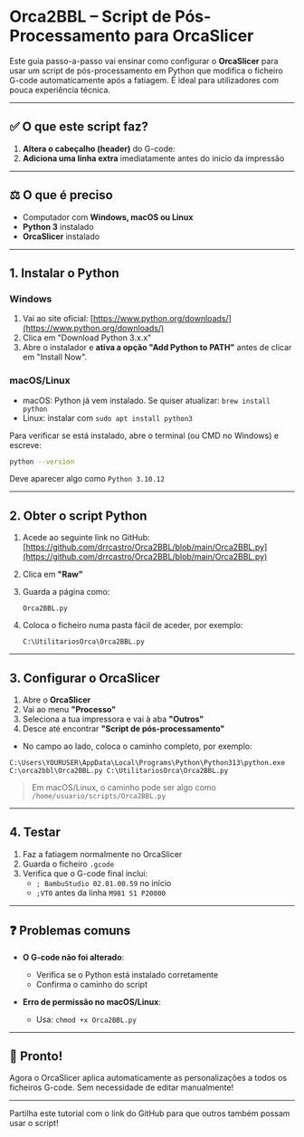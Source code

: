 # Orca2BBL – Script de Pós-Processamento para OrcaSlicer

Este guia passo-a-passo vai ensinar como configurar o **OrcaSlicer** para usar um script de pós-processamento em Python que modifica o ficheiro G-code automaticamente após a fatiagem. É ideal para utilizadores com pouca experiência técnica.

---

## ✅ O que este script faz?

1. **Altera o cabeçalho (header)** do G-code:
2. **Adiciona uma linha extra** imediatamente antes do inicio da impressão

---

## ⚖️ O que é preciso

- Computador com **Windows, macOS ou Linux**
- **Python 3** instalado
- **OrcaSlicer** instalado

---

## 1. Instalar o Python

### Windows
1. Vai ao site oficial: [https://www.python.org/downloads/](https://www.python.org/downloads/)
2. Clica em "Download Python 3.x.x"
3. Abre o instalador e **ativa a opção "Add Python to PATH"** antes de clicar em "Install Now".

### macOS/Linux
- macOS: Python já vem instalado. Se quiser atualizar: `brew install python`
- Linux: instalar com `sudo apt install python3`

Para verificar se está instalado, abre o terminal (ou CMD no Windows) e escreve:
```bash
python --version
```
Deve aparecer algo como `Python 3.10.12`

---

## 2. Obter o script Python

1. Acede ao seguinte link no GitHub:
   [https://github.com/drrcastro/Orca2BBL/blob/main/Orca2BBL.py](https://github.com/drrcastro/Orca2BBL/blob/main/Orca2BBL.py)

2. Clica em **"Raw"**
3. Guarda a página como:
   ```
   Orca2BBL.py
   ```
4. Coloca o ficheiro numa pasta fácil de aceder, por exemplo:
   ```
   C:\UtilitariosOrca\Orca2BBL.py
   ```

---

## 3. Configurar o OrcaSlicer

1. Abre o **OrcaSlicer**
2. Vai ao menu **"Processo"**
3. Seleciona a tua impressora e vai à aba **"Outros"**
4. Desce até encontrar **"Script de pós-processamento"**

- No campo ao lado, coloca o caminho completo, por exemplo:
```
C:\Users\YOURUSER\AppData\Local\Programs\Python\Python313\python.exe C:\orca2bbl\Orca2BBL.py C:\UtilitariosOrca\Orca2BBL.py
```

> Em macOS/Linux, o caminho pode ser algo como `/home/usuario/scripts/Orca2BBL.py`

---

## 4. Testar

1. Faz a fatiagem normalmente no OrcaSlicer
2. Guarda o ficheiro `.gcode`
3. Verifica que o G-code final inclui:
   - `; BambuStudio 02.01.00.59` no início
   - `;VT0` antes da linha `M981 S1 P20000`

---

## ❓ Problemas comuns

- **O G-code não foi alterado**:
  - Verifica se o Python está instalado corretamente
  - Confirma o caminho do script

- **Erro de permissão no macOS/Linux**:
  - Usa: `chmod +x Orca2BBL.py`

---

## 🚀 Pronto!
Agora o OrcaSlicer aplica automaticamente as personalizações a todos os ficheiros G-code. Sem necessidade de editar manualmente!

---

Partilha este tutorial com o link do GitHub para que outros também possam usar o script!
